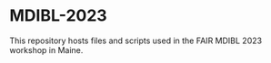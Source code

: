 # MDIBL-2023

This repository hosts files and scripts used in the FAIR MDIBL 2023 workshop in Maine.
